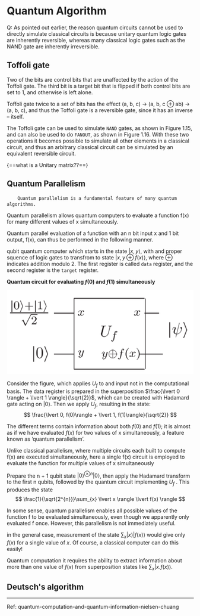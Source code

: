 # Quantum Algorithm


Q:  As pointed out earlier, the reason quantum circuits cannot be used to directly simulate classical circuits is because unitary quantum logic gates are inherently reversible, whereas many classical logic gates such as the NAND gate are inherently irreversible.

## Toffoli gate
Two of the bits are control bits that are unaffected by the action of the Toffoli gate. The third bit is a target bit that is flipped if both control bits are set to 1, and otherwise is left alone.

Toffoli gate twice to a set of bits has the effect (a, b, c) → (a, b, c ⊕ ab) →
(a, b, c), and thus the Toffoli gate is a reversible gate, since it has an inverse – itself.

The Toffoli gate can be used to simulate `NAND` gates, as shown in Figure 1.15, and
can also be used to do `FANOUT`, as shown in Figure 1.16. With these two operations it
becomes possible to simulate all other elements in a classical circuit, and thus an arbitrary
classical circuit can be simulated by an equivalent reversible circuit.


{==what is a Unitary matrix??==}

## Quantum Parallelism
``` 
    Quantum parallelism is a fundamental feature of many quantum algorithms.
```
Quantum parallelism allows quantum computers to evaluate a function f(x) for many different values of x simultaneously.

Quantum parallel evaluation of a function with an n bit input x and 1 bit output, f(x), can thus be performed in the following manner.

qubit quantum computer which starts in the state $\lvert x,y \rangle$, with and proper squence of logic gates to transfrom to state $\lvert x, y\oplus f(x) \rangle$, where $\oplus$ indicates addition modulo 2. The first register is called `data` register, and the second register is the `target` register.

**Quantum circuit for evaluating $f(0)$ and $f(1)$ simultaneously**

![quantum_circuit_uf](../quantum/images/quantum_circuit_Uf.png)

Consider the figure, which applies $U_f$ to and input not in the computational basis. The data register is prepared in the superposition $\frac{\lvert 0 \rangle + \lvert 1 \rangle}{\sqrt{2}}$, which can be created with Hadamard gate acting on $\lvert 0 \rangle$. Then we apply $U_f$, resulting in the state:
$$
\frac{\lvert 0, f(0)\rangle + \lvert 1, f(1)\rangle}{\sqrt{2}}
$$

The different terms contain information about both $f(0)$ and $f(1)$; it is almost as if we have evaluated $f(x)$ for two values of x simultaneously, a feature known as ‘quantum parallelism’.

Unlike classical parallelism, where multiple circuits each built to compute f(x) are executed simultaneously, here a single f(x) circuit is employed to evaluate the function for multiple values of x simultaneously

Prepare the n + 1 qubit state $\lvert 0 \rangle^{\otimes n} \lvert 0 \rangle$,
then apply the Hadamard transform to the first n qubits, followed by the quantum circuit
implementing $U_f$ . This produces the state
$$
\frac{1}{\sqrt{2^{n}}}\sum_{x} \lvert x \rangle \lvert f(x) \rangle
$$

In some sense, quantum parallelism enables all possible values of the function f to be
evaluated simultaneously, even though we apparently only evaluated f once. However,
this parallelism is not immediately useful.

in the general case, measurement of the state $\sum_{x} \lvert x \rangle \lvert f(x) \rangle$ would give only $f(x)$ for a single value of $x$. Of course, a classical
computer can do this easily!

Quantum computation it requires the ability to extract information about more
than one value of $f(x)$ from superposition states like $\sum_{x} \lvert x. f(x)\rangle$.

## Deutsch's algorithm


















---


Ref: quantum-computation-and-quantum-information-nielsen-chuang